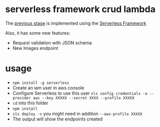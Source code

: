 # serverless framework crud lambda

The [previous stage](../02-crud-lambda) is implemented using the [Serverless Framework](https://www.serverless.com/)

Also, it has some new features:
- Request validation with JSON schema
- New Images endpoint

# usage

- `npm install -g serverless`
- Create an iam user in aws console
- Configure Serverless to use this user `sls config credentials -o --provider aws --key XXXXX --secret XXXX --profile XXXXX`  
- `cd` into this folder  
- `npm install`
- `sls deploy -v` you might need in addition `--aws-profile XXXXX`
- The output will show the endpoints created
